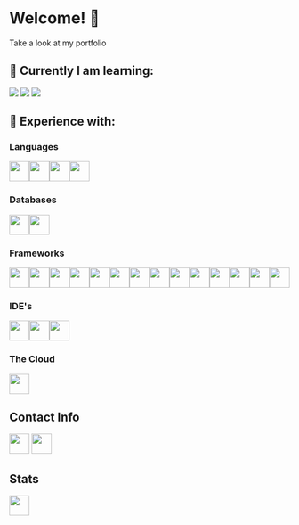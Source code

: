 # Welcome! 👋

Take a look at my portfolio 

## 🌱 Currently I am learning:

<img src="https://img.shields.io/badge/Java-ED8B00?style=for-the-badge&logo=java&logoColor=white" />
<img src="https://img.shields.io/badge/C%23-239120?style=for-the-badge&logo=c-sharp&logoColor=white"  />
<img src="https://img.shields.io/badge/Python-FFD43B?style=for-the-badge&logo=python&logoColor=blue"  />

## 🔬 Experience with:

### Languages 

<img height="36" src="https://img.shields.io/badge/HTML5-E34F26?style=for-the-badge&logo=html5&logoColor=white"/><img height="36" src="https://img.shields.io/badge/CSS3-1572B6?style=for-the-badge&logo=css3&logoColor=white"/><img height="36" src="https://img.shields.io/badge/JavaScript-323330?style=for-the-badge&logo=javascript&logoColor=F7DF1E" /><img height="36" src="https://img.shields.io/badge/json-5E5C5C?style=for-the-badge&logo=json&logoColor=white" />

### Databases

<img height="36" src="https://img.shields.io/badge/MongoDB-4EA94B?style=for-the-badge&logo=mongodb&logoColor=white"/><img height="36" src="https://img.shields.io/badge/MySQL-005C84?style=for-the-badge&logo=mysql&logoColor=white"/>

### Frameworks

<img height="36" src="https://img.shields.io/badge/Apollo%20GraphQL-311C87?&style=for-the-badge&logo=Apollo%20GraphQL&logoColor=white"/><img height="36" src="https://img.shields.io/badge/Bootstrap-563D7C?style=for-the-badge&logo=bootstrap&logoColor=white"/><img height="36" src="https://img.shields.io/badge/Express.js-000000?style=for-the-badge&logo=express&logoColor=white"/><img height="36" src="https://img.shields.io/badge/Font_Awesome-339AF0?style=for-the-badge&logo=fontawesome&logoColor=white"/><img height="36" src="https://img.shields.io/badge/GitHub%20Pages-222222?style=for-the-badge&logo=GitHub%20Pages&logoColor=white"/><img height="36" src="https://img.shields.io/badge/GraphQl-E10098?style=for-the-badge&logo=graphql&logoColor=white"/><img height="36" src="https://img.shields.io/badge/Handlebars.js-f0772b?style=for-the-badge&logo=handlebarsdotjs&logoColor=black"/><img height="36" src="https://img.shields.io/badge/Insomnia-5849be?style=for-the-badge&logo=Insomnia&logoColor=white"/><img height="36" src="https://img.shields.io/badge/Jest-C21325?style=for-the-badge&logo=jest&logoColor=white"/><img height="36" src="https://img.shields.io/badge/jQuery-0769AD?style=for-the-badge&logo=jquery&logoColor=white"/><img height="36" src="https://img.shields.io/badge/Node.js-339933?style=for-the-badge&logo=nodedotjs&logoColor=white"/><img height="36" src="https://img.shields.io/badge/npm-CB3837?style=for-the-badge&logo=npm&logoColor=white"/><img height="36" src="https://img.shields.io/badge/React-20232A?style=for-the-badge&logo=react&logoColor=61DAFB"/><img height="36" src="https://img.shields.io/badge/Webpack-8DD6F9?style=for-the-badge&logo=Webpack&logoColor=white"/>

### IDE's

<img height="36" src="https://img.shields.io/badge/Visual_Studio_Code-0078D4?style=for-the-badge&logo=visual%20studio%20code&logoColor=white"/><img height="36" src="https://img.shields.io/badge/Xcode-007ACC?style=for-the-badge&logo=Xcode&logoColor=white"/><img height="36" src="https://img.shields.io/badge/PyCharm-000000.svg?&style=for-the-badge&logo=PyCharm&logoColor=white"/>

### The Cloud

<img height="36" src="https://img.shields.io/badge/Heroku-430098?style=for-the-badge&logo=heroku&logoColor=white"/>

## Contact Info

<img height="36" src="https://img.shields.io/badge/Gmail-D14836?style=for-the-badge&logo=gmail&logoColor=white"/>
<img height="36" src="https://img.shields.io/badge/LinkedIn-0077B5?style=for-the-badge&logo=linkedin&logoColor=white"/>

## Stats

<img height="36" src="https://github-readme-stats.vercel.app/api?username=jessemarino"/>


<!--

- ⚡ Fun fact: ...
-->
